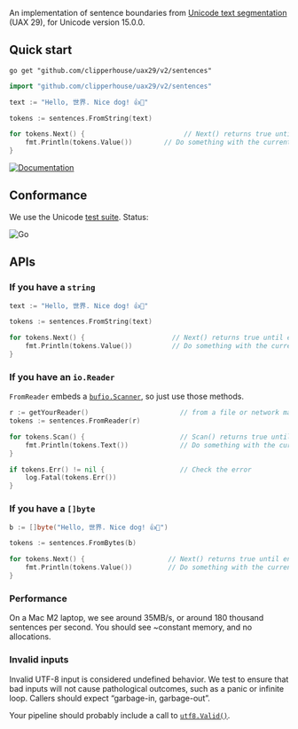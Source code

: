 An implementation of sentence boundaries from [Unicode text segmentation](https://unicode.org/reports/tr29/#Sentence_Boundaries) (UAX 29), for Unicode version 15.0.0.

## Quick start

```
go get "github.com/clipperhouse/uax29/v2/sentences"
```

```go
import "github.com/clipperhouse/uax29/v2/sentences"

text := "Hello, 世界. Nice dog! 👍🐶"

tokens := sentences.FromString(text)

for tokens.Next() {                         // Next() returns true until end of data
	fmt.Println(tokens.Value())        // Do something with the current sentence
}
```

[![Documentation](https://pkg.go.dev/badge/github.com/clipperhouse/uax29/v2/sentences.svg)](https://pkg.go.dev/github.com/clipperhouse/uax29/v2/sentences)

## Conformance

We use the Unicode [test suite](https://unicode.org/reports/tr41/tr41-26.html#Tests29). Status:

![Go](https://github.com/clipperhouse/uax29/actions/workflows/gotest.yml/badge.svg)

## APIs

### If you have a `string`

```go
text := "Hello, 世界. Nice dog! 👍🐶"

tokens := sentences.FromString(text)

for tokens.Next() {                      // Next() returns true until end of data
	fmt.Println(tokens.Value())          // Do something with the current sentence
}
```

### If you have an `io.Reader`

`FromReader` embeds a [`bufio.Scanner`](https://pkg.go.dev/bufio#Scanner), so just use those methods.

```go
r := getYourReader()                       // from a file or network maybe
tokens := sentences.FromReader(r)

for tokens.Scan() {                        // Scan() returns true until error or EOF
	fmt.Println(tokens.Text())             // Do something with the current sentence
}

if tokens.Err() != nil {                   // Check the error
	log.Fatal(tokens.Err())
}
```

### If you have a `[]byte`

```go
b := []byte("Hello, 世界. Nice dog! 👍🐶")

tokens := sentences.FromBytes(b)

for tokens.Next() {                     // Next() returns true until end of data
	fmt.Println(tokens.Value())         // Do something with the current sentence
}
```

### Performance

On a Mac M2 laptop, we see around 35MB/s, or around 180 thousand sentences per second. You should see ~constant memory, and no allocations.

### Invalid inputs

Invalid UTF-8 input is considered undefined behavior. We test to ensure that bad inputs will not cause pathological outcomes, such as a panic or infinite loop. Callers should expect “garbage-in, garbage-out”.

Your pipeline should probably include a call to [`utf8.Valid()`](https://pkg.go.dev/unicode/utf8#Valid).
